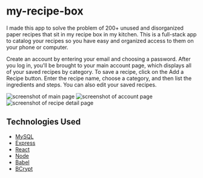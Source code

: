 # my-recipe-box

I made this app to solve the problem of 200+ unused and disorganized paper recipes that sit in my recipe box in my kitchen. This is a full-stack app to catalog your recipes so you have easy and organized access to them on your phone or computer.

Create an account by entering your email and choosing a password. After you log in, you'll be brought to your main account page, which displays all of your saved recipes by category. To save a recipe, click on the Add a Recipe button. Enter the recipe name, choose a category, and then list the ingredients and steps. You can also edit your saved recipes.

![screenshot of main page](mainpage.png)
![screenshot of account page](account.png) 
![screenshot of recipe detail page](recipedetail.png)

## Technologies Used
- [MySQL](https://www.npmjs.com/package/mysql)
- [Express](https://www.npmjs.com/package/express)
- [React](https://www.npmjs.com/package/react)
- [Node](https://nodejs.org/en/)
- [Babel](https://www.npmjs.com/package/@babel/core)
- [BCrypt](https://www.npmjs.com/package/bcrypt)


   
  